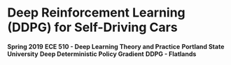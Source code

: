 # Deep Reinforcement Learning (DDPG) for Self-Driving Cars
**Spring 2019**
**ECE 510 - Deep Learning Theory and Practice**
**Portland State University**
**Deep Deterministic Policy Gradient**
**DDPG - Flatlands**
